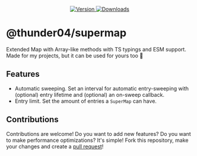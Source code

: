 <div align="center">
    <p>
		<a href="https://www.npmjs.com/package/@thunder04/supermap">
        	<img src="https://img.shields.io/npm/v/@thunder04/supermap.svg?maxAge=3600&style=flat&logo=npm&color=ff5540" alt="Version" />
		</a>
		<a href="https://www.npmjs.com/package/@thunder04/supermap">
        	<img src="https://img.shields.io/npm/dt/@thunder04/supermap.svg?maxAge=3600&style=flat&logo=npm&color=ff5540" alt="Downloads" />
		</a>
    </p>
</div>

# @thunder04/supermap
Extended Map with Array-like methods with TS typings and ESM support. Made for my projects, but it can be used for yours too 👀

## Features
- Automatic sweeping. Set an interval for automatic entry-sweeping with (optional) entry lifetime and (optional) an on-sweep callback.
- Entry limit. Set the amount of entries a `SuperMap` can have.

## Contributions
Contributions are welcome! Do you want to add new features? Do you want to make performance optimizations? It's simple! Fork this repository, make your changes and create a [pull request](https://github.com/thunder04/supermap/pulls)!